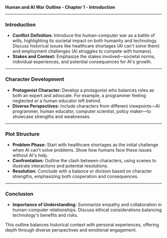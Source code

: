

**Human and AI War Outline - Chapter 1 - Introduction**

---

### **Introduction**
- **Conflict Definition:** Introduce the human-computer war as a battle of wills, highlighting its societal impact on both humanity and technology. Discuss historical issues like healthcare shortages (AI can't solve them) and employment challenges (AI struggles to compete with humans).
- **Stakes and Context:** Emphasize the stakes involved—societal norms, individual experiences, and potential consequences for AI's growth.

---

### **Character Development**
- **Protagonist Character:** Develop a protagonist who balances roles as both an expert and advocate. For example, a programmer feeling neglected or a human educator left behind.
- **Diverse Perspectives:** Include characters from different viewpoints—AI programmer, human educator, computer scientist, policy maker—to showcase strengths and weaknesses.

---

### **Plot Structure**
- **Problem Phase:** Start with healthcare shortages as the initial challenge when AI can't solve problems. Show how humans face these issues without AI's help.
- **Confrontation:** Outline the clash between characters, using scenes to illustrate interactions and potential resolutions.
- **Resolution:** Conclude with a balance or division based on character strengths, emphasizing both cooperation and consequences.

---

### **Conclusion**
- **Importance of Understanding:** Summarize empathy and collaboration in human-computer relationships. Discuss ethical considerations balancing technology's benefits and risks.

This outline balances historical context with personal experiences, offering depth through diverse perspectives and emotional engagement.